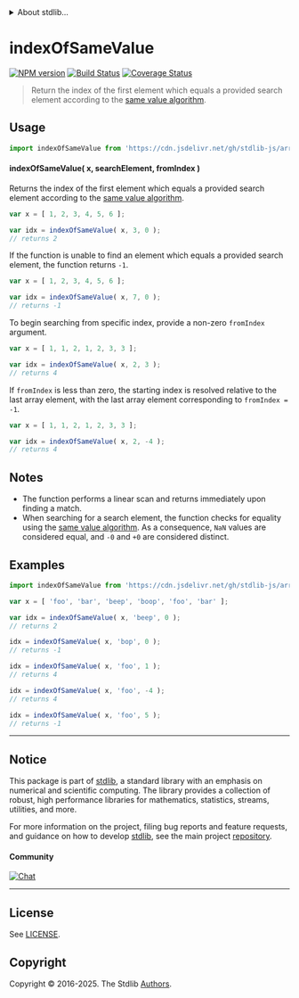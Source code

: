 <!--

@license Apache-2.0

Copyright (c) 2025 The Stdlib Authors.

Licensed under the Apache License, Version 2.0 (the "License");
you may not use this file except in compliance with the License.
You may obtain a copy of the License at

   http://www.apache.org/licenses/LICENSE-2.0

Unless required by applicable law or agreed to in writing, software
distributed under the License is distributed on an "AS IS" BASIS,
WITHOUT WARRANTIES OR CONDITIONS OF ANY KIND, either express or implied.
See the License for the specific language governing permissions and
limitations under the License.

-->


<details>
  <summary>
    About stdlib...
  </summary>
  <p>We believe in a future in which the web is a preferred environment for numerical computation. To help realize this future, we've built stdlib. stdlib is a standard library, with an emphasis on numerical and scientific computation, written in JavaScript (and C) for execution in browsers and in Node.js.</p>
  <p>The library is fully decomposable, being architected in such a way that you can swap out and mix and match APIs and functionality to cater to your exact preferences and use cases.</p>
  <p>When you use stdlib, you can be absolutely certain that you are using the most thorough, rigorous, well-written, studied, documented, tested, measured, and high-quality code out there.</p>
  <p>To join us in bringing numerical computing to the web, get started by checking us out on <a href="https://github.com/stdlib-js/stdlib">GitHub</a>, and please consider <a href="https://opencollective.com/stdlib">financially supporting stdlib</a>. We greatly appreciate your continued support!</p>
</details>

# indexOfSameValue

[![NPM version][npm-image]][npm-url] [![Build Status][test-image]][test-url] [![Coverage Status][coverage-image]][coverage-url] <!-- [![dependencies][dependencies-image]][dependencies-url] -->

> Return the index of the first element which equals a provided search element according to the [same value algorithm][@stdlib/assert/is-same-value].

<!-- Section to include introductory text. Make sure to keep an empty line after the intro `section` element and another before the `/section` close. -->

<section class="intro">

</section>

<!-- /.intro -->

<!-- Package usage documentation. -->



<section class="usage">

## Usage

```javascript
import indexOfSameValue from 'https://cdn.jsdelivr.net/gh/stdlib-js/array-base-index-of-same-value@deno/mod.js';
```

#### indexOfSameValue( x, searchElement, fromIndex )

Returns the index of the first element which equals a provided search element according to the [same value algorithm][@stdlib/assert/is-same-value].

```javascript
var x = [ 1, 2, 3, 4, 5, 6 ];

var idx = indexOfSameValue( x, 3, 0 );
// returns 2
```

If the function is unable to find an element which equals a provided search element, the function returns `-1`.

```javascript
var x = [ 1, 2, 3, 4, 5, 6 ];

var idx = indexOfSameValue( x, 7, 0 );
// returns -1
```

To begin searching from specific index, provide a non-zero `fromIndex` argument.

```javascript
var x = [ 1, 1, 2, 1, 2, 3, 3 ];

var idx = indexOfSameValue( x, 2, 3 );
// returns 4
```

If `fromIndex` is less than zero, the starting index is resolved relative to the last array element, with the last array element corresponding to `fromIndex = -1`.

```javascript
var x = [ 1, 1, 2, 1, 2, 3, 3 ];

var idx = indexOfSameValue( x, 2, -4 );
// returns 4
```

</section>

<!-- /.usage -->

<!-- Package usage notes. Make sure to keep an empty line after the `section` element and another before the `/section` close. -->

<section class="notes">

## Notes

-   The function performs a linear scan and returns immediately upon finding a match.
-   When searching for a search element, the function checks for equality using the [same value algorithm][@stdlib/assert/is-same-value]. As a consequence, `NaN` values are considered equal, and `-0` and `+0` are considered distinct.

</section>

<!-- /.notes -->

<!-- Package usage examples. -->

<section class="examples">

## Examples

<!-- eslint no-undef: "error" -->

```javascript
import indexOfSameValue from 'https://cdn.jsdelivr.net/gh/stdlib-js/array-base-index-of-same-value@deno/mod.js';

var x = [ 'foo', 'bar', 'beep', 'boop', 'foo', 'bar' ];

var idx = indexOfSameValue( x, 'beep', 0 );
// returns 2

idx = indexOfSameValue( x, 'bop', 0 );
// returns -1

idx = indexOfSameValue( x, 'foo', 1 );
// returns 4

idx = indexOfSameValue( x, 'foo', -4 );
// returns 4

idx = indexOfSameValue( x, 'foo', 5 );
// returns -1
```

</section>

<!-- /.examples -->

<!-- Section to include cited references. If references are included, add a horizontal rule *before* the section. Make sure to keep an empty line after the `section` element and another before the `/section` close. -->

<section class="references">

</section>

<!-- /.references -->

<!-- Section for related `stdlib` packages. Do not manually edit this section, as it is automatically populated. -->

<section class="related">

</section>

<!-- /.related -->

<!-- Section for all links. Make sure to keep an empty line after the `section` element and another before the `/section` close. -->


<section class="main-repo" >

* * *

## Notice

This package is part of [stdlib][stdlib], a standard library with an emphasis on numerical and scientific computing. The library provides a collection of robust, high performance libraries for mathematics, statistics, streams, utilities, and more.

For more information on the project, filing bug reports and feature requests, and guidance on how to develop [stdlib][stdlib], see the main project [repository][stdlib].

#### Community

[![Chat][chat-image]][chat-url]

---

## License

See [LICENSE][stdlib-license].


## Copyright

Copyright &copy; 2016-2025. The Stdlib [Authors][stdlib-authors].

</section>

<!-- /.stdlib -->

<!-- Section for all links. Make sure to keep an empty line after the `section` element and another before the `/section` close. -->

<section class="links">

[npm-image]: http://img.shields.io/npm/v/@stdlib/array-base-index-of-same-value.svg
[npm-url]: https://npmjs.org/package/@stdlib/array-base-index-of-same-value

[test-image]: https://github.com/stdlib-js/array-base-index-of-same-value/actions/workflows/test.yml/badge.svg?branch=main
[test-url]: https://github.com/stdlib-js/array-base-index-of-same-value/actions/workflows/test.yml?query=branch:main

[coverage-image]: https://img.shields.io/codecov/c/github/stdlib-js/array-base-index-of-same-value/main.svg
[coverage-url]: https://codecov.io/github/stdlib-js/array-base-index-of-same-value?branch=main

<!--

[dependencies-image]: https://img.shields.io/david/stdlib-js/array-base-index-of-same-value.svg
[dependencies-url]: https://david-dm.org/stdlib-js/array-base-index-of-same-value/main

-->

[chat-image]: https://img.shields.io/gitter/room/stdlib-js/stdlib.svg
[chat-url]: https://app.gitter.im/#/room/#stdlib-js_stdlib:gitter.im

[stdlib]: https://github.com/stdlib-js/stdlib

[stdlib-authors]: https://github.com/stdlib-js/stdlib/graphs/contributors

[umd]: https://github.com/umdjs/umd
[es-module]: https://developer.mozilla.org/en-US/docs/Web/JavaScript/Guide/Modules

[deno-url]: https://github.com/stdlib-js/array-base-index-of-same-value/tree/deno
[deno-readme]: https://github.com/stdlib-js/array-base-index-of-same-value/blob/deno/README.md
[umd-url]: https://github.com/stdlib-js/array-base-index-of-same-value/tree/umd
[umd-readme]: https://github.com/stdlib-js/array-base-index-of-same-value/blob/umd/README.md
[esm-url]: https://github.com/stdlib-js/array-base-index-of-same-value/tree/esm
[esm-readme]: https://github.com/stdlib-js/array-base-index-of-same-value/blob/esm/README.md
[branches-url]: https://github.com/stdlib-js/array-base-index-of-same-value/blob/main/branches.md

[stdlib-license]: https://raw.githubusercontent.com/stdlib-js/array-base-index-of-same-value/main/LICENSE

[@stdlib/assert/is-same-value]: https://github.com/stdlib-js/assert-is-same-value/tree/deno

</section>

<!-- /.links -->
